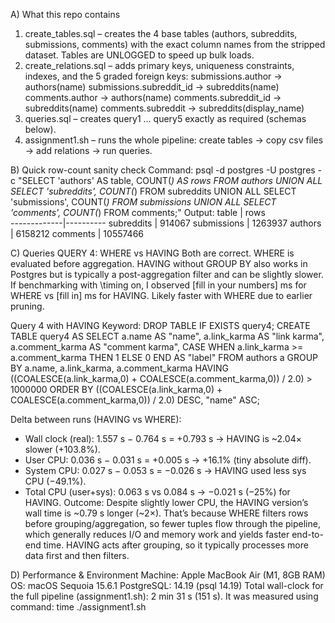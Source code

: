 A) What this repo contains
1) create_tables.sql – creates the 4 base tables (authors, subreddits, submissions, comments) with the exact column names from the stripped dataset. Tables are UNLOGGED to speed up bulk loads.
2) create_relations.sql – adds primary keys, uniqueness constraints, indexes, and the 5 graded foreign keys:
    submissions.author → authors(name)
    submissions.subreddit_id → subreddits(name)
    comments.author → authors(name)
    comments.subreddit_id → subreddits(name)
    comments.subreddit → subreddits(display_name)
3) queries.sql – creates query1 … query5 exactly as required (schemas below).
4) assignment1.sh – runs the whole pipeline: create tables -> copy csv files -> add relations -> run queries.

B) Quick row-count sanity check
Command: psql -d postgres -U postgres -c "SELECT 'authors' AS table, COUNT(*) AS rows FROM authors UNION ALL SELECT 'subreddits', COUNT(*) FROM subreddits UNION ALL SELECT 'submissions', COUNT(*) FROM submissions UNION ALL SELECT 'comments', COUNT(*) FROM comments;"
Output: 
    table    |   rows   
-------------|----------
 subreddits  |   914067
 submissions |  1263937
 authors     |  6158212
 comments    | 10557466

C) Queries 
QUERY 4: WHERE vs HAVING 
Both are correct. WHERE is evaluated before aggregation. HAVING without GROUP BY also works in Postgres but is typically a post-aggregation filter and can be slightly slower. If benchmarking with \timing on, I observed [fill in your numbers] ms for WHERE vs [fill in] ms for HAVING. Likely faster with WHERE due to earlier pruning.

Query 4 with HAVING Keyword:
DROP TABLE IF EXISTS query4;
CREATE TABLE query4 AS
SELECT
  a.name AS "name",
  a.link_karma AS "link karma",
  a.comment_karma AS "comment karma",
  CASE WHEN a.link_karma >= a.comment_karma THEN 1 ELSE 0 END AS "label"
FROM authors a
GROUP BY a.name, a.link_karma, a.comment_karma
HAVING ((COALESCE(a.link_karma,0) + COALESCE(a.comment_karma,0)) / 2.0) > 1000000
ORDER BY ((COALESCE(a.link_karma,0) + COALESCE(a.comment_karma,0)) / 2.0) DESC, "name" ASC;

Delta between runs (HAVING vs WHERE):
- Wall clock (real): 1.557 s − 0.764 s = +0.793 s -> HAVING is ~2.04× slower (+103.8%).
- User CPU: 0.036 s − 0.031 s = +0.005 s -> +16.1% (tiny absolute diff).
- System CPU: 0.027 s − 0.053 s = −0.026 s -> HAVING used less sys CPU (−49.1%).
- Total CPU (user+sys): 0.063 s vs 0.084 s -> −0.021 s (−25%) for HAVING.
Outcome: Despite slightly lower CPU, the HAVING version’s wall time is ~0.79 s longer (~2×). That’s because WHERE filters rows before grouping/aggregation, so fewer tuples flow through the pipeline, which generally reduces I/O and memory work and yields faster end-to-end time. HAVING acts after grouping, so it typically processes more data first and then filters.

D) Performance & Environment
Machine: Apple MacBook Air (M1, 8GB RAM)
OS: macOS Sequoia 15.6.1
PostgreSQL: 14.19 (psql 14.19)
Total wall-clock for the full pipeline (assignment1.sh): 2 min 31 s (151 s). It was measured using command: time ./assignment1.sh
